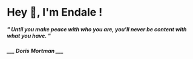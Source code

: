 <h1 title="head"> Hey 👋, I'm Endale !</h1>

**<h5><i>" Until you make peace with who you are, you'll never be content with what you have. "</i></h5>**

*<b>___ Doris Mortman ___</b>*
